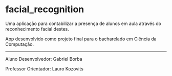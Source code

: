# facial_recognition

Uma aplicação para contabilizar a presença de alunos em aula através do reconhecimento facial destes.

App desenvolvido como projeto final para o bacharelado em Ciência da Computação.

---
Aluno Desenvolvedor: Gabriel Borba

Professor Orientador: Lauro Kozovits